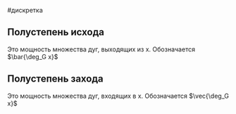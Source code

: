 #дискретка 
## Полустепень исхода
Это мощность множества дуг, выходящих из x.
Обозначается $\bar{\deg_G x}$

## Полустепень захода
Это мощность множества дуг, входящих в x.
Обозначается $\vec{\deg_G x}$